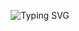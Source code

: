 <!-- Animation de texte -->
<p align="center">
  <img 
    src="https://readme-typing-svg.demolab.com?font=Fira+Code&size=22&duration=3500&pause=1000&center=true&vCenter=true&multiline=true&repeat=true&width=1000&height=160&lines=%F0%9F%91%8B+Hi%2C+I%E2%80%99m+%40CIsmaelJunior;%F0%9F%91%80+Interested+in+Laravel%2C+Xamarin%2C+ASP.NET+Core%2C+Python...;%F0%9F%8C%B1+Currently+learning+Flutter;%F0%9F%92%9E+Looking+to+collaborate+on+cross-platform+apps;%F0%9F%93%AB+Contact+me+on+ismaeltraore.com"
    alt="Typing SVG"
  />
</p>
